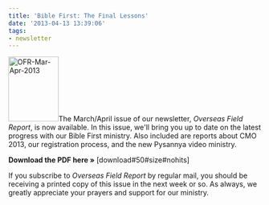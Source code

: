 ```yaml
---
title: 'Bible First: The Final Lessons'
date: '2013-04-13 13:39:06'
tags:
- newsletter
---
```


<a href="http://www.ofreport.com/downloads/OFR-March-April-2013.pdf"><img class="alignleft size-full wp-image-1783" alt="OFR-Mar-Apr-2013" src="https://s3.amazonaws.com/images.ofreport.com/2013/04/OFR-Mar-Apr-2013.png" width="100" height="129" /></a>The March/April issue of our newsletter, *Overseas Field Report*, is now available. In this issue, we'll bring you up to date on the latest progress with our Bible First ministry. Also included are reports about CMO 2013, our registration process, and the new Pysannya video ministry.

<strong>Download the PDF here »</strong> [download#50#size#nohits]

If you subscribe to *Overseas Field Report* by regular mail, you should be receiving a printed copy of this issue in the next week or so. As always, we greatly appreciate your prayers and support for our ministry.
